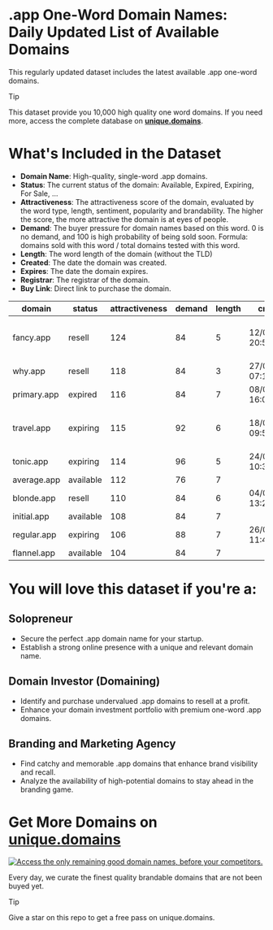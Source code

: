 
# .app One-Word Domain Names: Daily Updated List of Available Domains

This regularly updated dataset includes the latest available .app one-word domains.

> [!TIP]
> This dataset provide you 10,000 high quality one word domains.
> If you need more, access the complete database on **[unique.domains](https://unique.domains?utm_source=github&utm_medium=dataset&utm_campaign=.app&utm_content=description.top)**.

# What's Included in the Dataset

- **Domain Name**: High-quality, single-word .app domains.
- **Status**: The current status of the domain: Available, Expired, Expiring, For Sale, ...
- **Attractiveness**: The attractiveness score of the domain, evaluated by the word type, length, sentiment, popularity and brandability. The higher the score, the more attractive the domain is at eyes of people.
- **Demand**: The buyer pressure for domain names based on this word. 0 is no demand, and 100 is high probability of being sold soon. Formula: domains sold with this word / total domains tested with this word.
- **Length**: The word length of the domain (without the TLD)
- **Created**: The date the domain was created.
- **Expires**: The date the domain expires.
- **Registrar**: The registrar of the domain.
- **Buy Link**: Direct link to purchase the domain.

| domain      | status    | attractiveness | demand | length | created          | expires          | registrar                                                 | sectors                             |
| ----------- | --------- | -------------- | ------ | ------ | ---------------- | ---------------- | --------------------------------------------------------- | ----------------------------------- |
| fancy.app   | resell    | 124            | 84     | 5      | 12/06/2020 20:59 | 12/06/2026 20:59 | Global Domains International, Inc. DBA DomainCostClub.com | Arts,Fashion,Media                  |
| why.app     | resell    | 118            | 84     | 3      | 27/03/2020 07:17 | 27/03/2026 07:17 | Gandi SAS                                                 | Education,Humanities,Media          |
| primary.app | expired   | 116            | 84     | 7      | 08/05/2018 16:00 | 08/05/2025 16:00 | Gandi SAS                                                 | Business,Education,Media            |
| travel.app  | expiring  | 115            | 92     | 6      | 18/07/2023 09:52 | 18/07/2025 09:52 | Global Domains International, Inc. DBA DomainCostClub.com | Hospitality,Transportation,Travel   |
| tonic.app   | expiring  | 114            | 96     | 5      | 24/07/2023 10:33 | 24/07/2025 10:33 | Dynadot LLC.                                              | Health and Fitness,Medicine,Science |
| average.app | available | 112            | 76     | 7      |                  |                  |                                                           | Mathematics                         |
| blonde.app  | resell    | 110            | 84     | 6      | 04/01/2024 13:27 | 04/01/2026 13:27 | Spaceship, Inc.                                           | Fashion,Retail                      |
| initial.app | available | 108            | 84     | 7      |                  |                  |                                                           | Business,Education,Technology       |
| regular.app | expiring  | 106            | 88     | 7      | 26/07/2024 11:45 | 26/07/2025 11:45 | Sav.com, LLC                                              | Business,Education,Media            |
| flannel.app | available | 104            | 84     | 7      |                  |                  |                                                           | Fashion,Hospitality,Retail          |

# You will love this dataset if you're a:

## Solopreneur

- Secure the perfect .app domain name for your startup.
- Establish a strong online presence with a unique and relevant domain name.

## Domain Investor (Domaining)

- Identify and purchase undervalued .app domains to resell at a profit.
- Enhance your domain investment portfolio with premium one-word .app domains.

## Branding and Marketing Agency

- Find catchy and memorable .app domains that enhance brand visibility and recall.
- Analyze the availability of high-potential domains to stay ahead in the branding game.

# Get More Domains on [unique.domains](https://unique.domains?utm_source=github&utm_medium=dataset&utm_campaign=.app&utm_content=description.bottom)

[![Access the only remaining good domain names, before your competitors.](https://github.app/UniqueDomains/app-oneword-domains/blob/main/unique.domains.jpg?raw=true)](https://unique.domains?utm_source=github&utm_medium=dataset&utm_campaign=.app&utm_content=description.image)

Every day, we curate the finest quality brandable domains that are not been buyed yet.

> [!TIP]
> Give a star on this repo to get a free pass on unique.domains.
        
